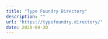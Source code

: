 ```yaml
---
title: "Type Foundry Directory"
description: ""
url: "https://typefoundry.directory/"
date: 2020-04-30
---
```

